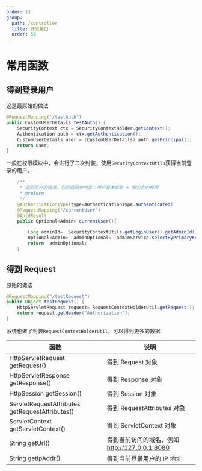 ```yaml
---
order: 13
group:
  path: /controller
  title: 开发接口
  order: 50
---
```


# 常用函数

## 得到登录用户

这是最原始的做法

```java
@RequestMapping("/testAuth")
public CustomUserDetails testAuth() {
    SecurityContext ctx = SecurityContextHolder.getContext();
    Authentication auth = ctx.getAuthentication();
    CustomUserDetails user = (CustomUserDetails) auth.getPrincipal();
    return user;
}

```

一般在权限模块中，会进行了二次封装，使用`SecurityContextUtils`获得当前登录的用户。

```java
    /**
     * 返回用户的信息，包含两部分内容：用户基本信息 + 所包含的权限
     * @return
     */
    @AuthenticationType(type=AuthenticationType.authenticated)
    @RequestMapping("/currentUser")
    @AntdResult
    public Optional<Admin> currentUser(){

        Long adminId=  SecurityContextUtils.getLoginUser().getAdminId();
        Optional<Admin>  adminOptional=  adminService.selectByPrimaryKey(adminId);
        return  adminOptional;
    }

```

## 得到 Request

原始的做法

```java
@RequestMapping("/testRequest")
public Object testRequest() {
    HttpServletRequest request= RequestContextHolderUtil.getRequest();
    return request.getHeader("Authorization");
}
```

系统也做了封装`RequestContextHolderUtil`，可以得到更多的数据

| 函数                                            | 说明                                           |
| ----------------------------------------------- | ---------------------------------------------- |
| HttpServletRequest getRequest()                 | 得到 Request 对象                              |
| HttpServletResponse getResponse()               | 得到 Response 对象                             |
| HttpSession getSession()                        | 得到 Session 对象                              |
| ServletRequestAttributes getRequestAttributes() | 得到 RequestAttributes 对象                    |
| ServletContext getServletContext()              | 得到 ServletContext 对象                       |
| String getUrl()                                 | 得到当前访问的域名，例如 http://127.0.0.1:8080 |
| String getIpAddr()                              | 得到当前登录用户的 IP 地址                     |
